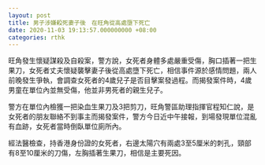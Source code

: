 ```yaml
---
layout: post
title: 男子涉嫌殺死妻子後　在旺角從高處墮下死亡
date: 2020-11-03 19:13:57.000000000 +08:00
categories: rthk
---
```


旺角發生懷疑謀殺及自殺案，警方說，女死者身體多處嚴重受傷，胸口插著一把生果刀，女死者丈夫懷疑襲擊妻子後從高處墮下死亡，相信事件源於感情問題，兩人前晚發生爭執，會調查女死者的4歲兒子是否目擊案發過程。而揭發案件時，4歲男童在單位內並無受傷，他並非男死者的親生兒子。

警方在單位內檢獲一把染血生果刀及3把剪刀，旺角警區助理指揮官程知仁說，是女死者的朋友聯絡不到事主而揭發案件，警方今日近中午接報，到場發現單位混亂有血跡，女死者當時倒臥單位廁所內。

經法醫檢查，持香港身份證的女死者，右邊太陽穴有兩處3至5厘米的刺孔，頸部有8至10厘米的刀傷，左胸插著生果刀，相信是主要死因。
